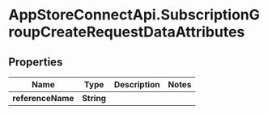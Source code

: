 # AppStoreConnectApi.SubscriptionGroupCreateRequestDataAttributes

## Properties

Name | Type | Description | Notes
------------ | ------------- | ------------- | -------------
**referenceName** | **String** |  | 


